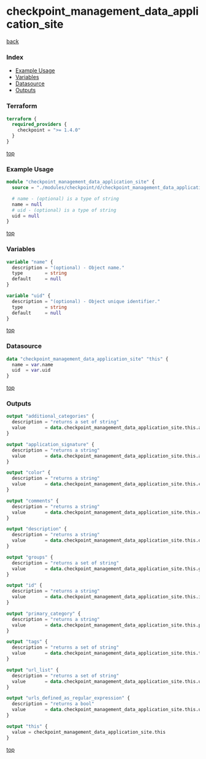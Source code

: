 # checkpoint_management_data_application_site

[back](../checkpoint.md)

### Index

- [Example Usage](#example-usage)
- [Variables](#variables)
- [Datasource](#datasource)
- [Outputs](#outputs)

### Terraform

```terraform
terraform {
  required_providers {
    checkpoint = ">= 1.4.0"
  }
}
```

[top](#index)

### Example Usage

```terraform
module "checkpoint_management_data_application_site" {
  source = "./modules/checkpoint/d/checkpoint_management_data_application_site"

  # name - (optional) is a type of string
  name = null
  # uid - (optional) is a type of string
  uid = null
}
```

[top](#index)

### Variables

```terraform
variable "name" {
  description = "(optional) - Object name."
  type        = string
  default     = null
}

variable "uid" {
  description = "(optional) - Object unique identifier."
  type        = string
  default     = null
}
```

[top](#index)

### Datasource

```terraform
data "checkpoint_management_data_application_site" "this" {
  name = var.name
  uid  = var.uid
}
```

[top](#index)

### Outputs

```terraform
output "additional_categories" {
  description = "returns a set of string"
  value       = data.checkpoint_management_data_application_site.this.additional_categories
}

output "application_signature" {
  description = "returns a string"
  value       = data.checkpoint_management_data_application_site.this.application_signature
}

output "color" {
  description = "returns a string"
  value       = data.checkpoint_management_data_application_site.this.color
}

output "comments" {
  description = "returns a string"
  value       = data.checkpoint_management_data_application_site.this.comments
}

output "description" {
  description = "returns a string"
  value       = data.checkpoint_management_data_application_site.this.description
}

output "groups" {
  description = "returns a set of string"
  value       = data.checkpoint_management_data_application_site.this.groups
}

output "id" {
  description = "returns a string"
  value       = data.checkpoint_management_data_application_site.this.id
}

output "primary_category" {
  description = "returns a string"
  value       = data.checkpoint_management_data_application_site.this.primary_category
}

output "tags" {
  description = "returns a set of string"
  value       = data.checkpoint_management_data_application_site.this.tags
}

output "url_list" {
  description = "returns a set of string"
  value       = data.checkpoint_management_data_application_site.this.url_list
}

output "urls_defined_as_regular_expression" {
  description = "returns a bool"
  value       = data.checkpoint_management_data_application_site.this.urls_defined_as_regular_expression
}

output "this" {
  value = checkpoint_management_data_application_site.this
}
```

[top](#index)